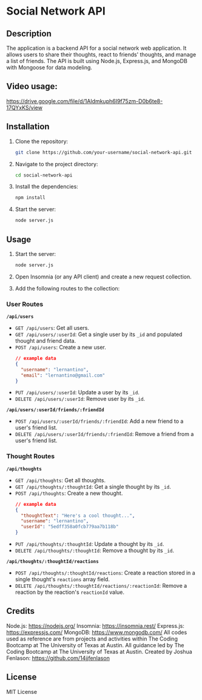 # Social Network API 

## Description

The application is a backend API for a social network web application. It allows users to share their thoughts, react to friends' thoughts, and manage a list of friends. The API is built using Node.js, Express.js, and MongoDB with Mongoose for data modeling.

## Video usage:
https://drive.google.com/file/d/1AIdmkuph6I9f75zm-D0b6te8-17QYxKS/view

## Installation

1. Clone the repository:
    ```sh
    git clone https://github.com/your-username/social-network-api.git
    ```

2. Navigate to the project directory:
    ```sh
    cd social-network-api
    ```

3. Install the dependencies:
    ```sh
    npm install
    ```

4. Start the server:
    ```sh
    node server.js
    ```
## Usage

1. Start the server:
    ```sh
    node server.js
    ```

2. Open Insomnia (or any API client) and create a new request collection.

3. Add the following routes to the collection:

### User Routes

**`/api/users`**

- `GET /api/users`: Get all users.
- `GET /api/users/:userId`: Get a single user by its `_id` and populated thought and friend data.
- `POST /api/users`: Create a new user.
  ```json
  // example data
  {
    "username": "lernantino",
    "email": "lernantino@gmail.com"
  }
  ```
- `PUT /api/users/:userId`: Update a user by its `_id`.
- `DELETE /api/users/:userId`: Remove user by its `_id`.

**`/api/users/:userId/friends/:friendId`**

- `POST /api/users/:userId/friends/:friendId`: Add a new friend to a user's friend list.
- `DELETE /api/users/:userId/friends/:friendId`: Remove a friend from a user's friend list.

### Thought Routes

**`/api/thoughts`**

- `GET /api/thoughts`: Get all thoughts.
- `GET /api/thoughts/:thoughtId`: Get a single thought by its `_id`.
- `POST /api/thoughts`: Create a new thought.
  ```json
  // example data
  {
    "thoughtText": "Here's a cool thought...",
    "username": "lernantino",
    "userId": "5edff358a0fcb779aa7b118b"
  }
  ```
- `PUT /api/thoughts/:thoughtId`: Update a thought by its `_id`.
- `DELETE /api/thoughts/:thoughtId`: Remove a thought by its `_id`.

**`/api/thoughts/:thoughtId/reactions`**

- `POST /api/thoughts/:thoughtId/reactions`: Create a reaction stored in a single thought's `reactions` array field.
- `DELETE /api/thoughts/:thoughtId/reactions/:reactionId`: Remove a reaction by the reaction's `reactionId` value.

## Credits

Node.js: https://nodejs.org/
Insomnia: https://insomnia.rest/
Express.js: https://expressjs.com/
MongoDB: https://www.mongodb.com/
All codes used as reference are from projects and activities within The Coding Bootcamp at The University of Texas at Austin.
All guidance led by The Coding Bootcamp at The University of Texas at Austin.
Created by Joshua Fenlason: https://github.com/14jjfenlason

## License

MIT License
